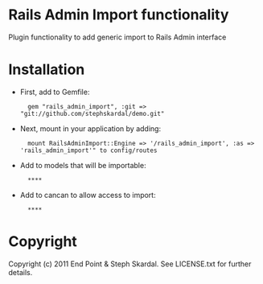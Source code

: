 Rails Admin Import functionality
========

Plugin functionality to add generic import to Rails Admin interface

Installation
========

* First, add to Gemfile:
    
        gem "rails_admin_import", :git => "git://github.com/stephskardal/demo.git"

* Next, mount in your application by adding:

        mount RailsAdminImport::Engine => '/rails_admin_import', :as => 'rails_admin_import'" to config/routes

* Add to models that will be importable:

        ****

* Add to cancan to allow access to import:

        ****

Copyright
========

Copyright (c) 2011 End Point & Steph Skardal. See LICENSE.txt for further details.
